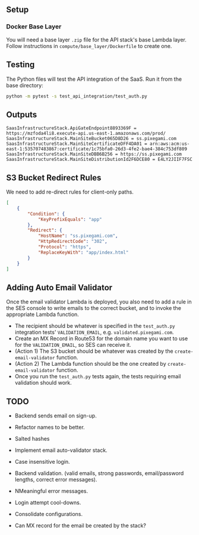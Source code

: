 ## Setup

### Docker Base Layer

You will need a base layer `.zip` file for the API stack's base Lambda layer. Follow instructions
in `compute/base_layer/Dockerfile` to create one.

## Testing

The Python files will test the API integration of the SaaS. Run it from the base directory:

```bash
python -m pytest -s test_api_integration/test_auth.py
```


## Outputs

```
SaasInfrastructureStack.ApiGateEndpoint8893369F = https://mzfoda4li8.execute-api.us-east-1.amazonaws.com/prod/
SaasInfrastructureStack.MainSiteBucket065D8D26 = ss.pixegami.com
SaasInfrastructureStack.MainSiteCertificateDFF4DA01 = arn:aws:acm:us-east-1:535707483867:certificate/1c75bfa0-26d3-4fe2-bae4-384c753df809
SaasInfrastructureStack.MainSiteDBB6B256 = https://ss.pixegami.com
SaasInfrastructureStack.MainSiteDistributionId2F6DCE80 = E4LY2JIIF7FSC
```
## S3 Bucket Redirect Rules

We need to add re-direct rules for client-only paths.

```json
[
    {
        "Condition": {
            "KeyPrefixEquals": "app"
        },
        "Redirect": {
            "HostName": "ss.pixegami.com",
            "HttpRedirectCode": "302",
            "Protocol": "https",
            "ReplaceKeyWith": "app/index.html"
        }
    }
]
```

## Adding Auto Email Validator

Once the email validator Lambda is deployed, you also need to add a rule in the SES console to write
emails to the correct bucket, and to invoke the appropriate Lambda function.

* The recipient should be whatever is specified in the `test_auth.py` integration tests' `VALIDATION_EMAIL`, 
e.g. `validated.pixegami.com`.
* Create an MX Record in Route53 for the domain name you want to use for the `VALIDATION_EMAIL`, so SES can receive it.
* (Action 1) The S3 bucket should be whatever was created by the `create-email-validator` function.
* (Action 2) The Lambda function should be the one created by `create-email-validator` function.
* Once you run the `test_auth.py` tests again, the tests requiring email validation should work.

## TODO

* Backend sends email on sign-up.
* Refactor names to be better.
* Salted hashes
* Implement email auto-validator stack.
* Case insensitive login.
  
* Backend validation. (valid emails, strong passwords, email/password lengths, correct error messages).
* NMeaningful error messages.
* Login attempt cool-downs.
* Consolidate configurations.
* Can MX record for the email be created by the stack?